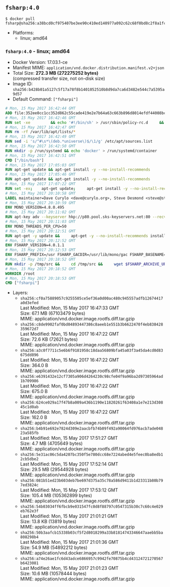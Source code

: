 ## `fsharp:4.0`

```console
$ docker pull fsharp@sha256:a38bcd0cf975407be3ee90c410ed140977a092c62c68f0bd8c2f8a1fcbc2e416
```

-	Platforms:
	-	linux; amd64

### `fsharp:4.0` - linux; amd64

-	Docker Version: 17.03.1-ce
-	Manifest MIME: `application/vnd.docker.distribution.manifest.v2+json`
-	Total Size: **272.3 MB (272275252 bytes)**  
	(compressed transfer size, not on-disk size)
-	Image ID: `sha256:b428b01a5127c5f17a78f8b1401052510b8d9da7ca6d3482e544c7a5395a9d57`
-	Default Command: `["fsharpi"]`

```dockerfile
# Mon, 15 May 2017 16:42:44 GMT
ADD file:352ee0cc1cc352d862c55cade419e2e7b64a63c663b896d8014efdf44008bce4 in / 
# Mon, 15 May 2017 16:42:46 GMT
RUN set -xe 		&& echo '#!/bin/sh' > /usr/sbin/policy-rc.d 	&& echo 'exit 101' >> /usr/sbin/policy-rc.d 	&& chmod +x /usr/sbin/policy-rc.d 		&& dpkg-divert --local --rename --add /sbin/initctl 	&& cp -a /usr/sbin/policy-rc.d /sbin/initctl 	&& sed -i 's/^exit.*/exit 0/' /sbin/initctl 		&& echo 'force-unsafe-io' > /etc/dpkg/dpkg.cfg.d/docker-apt-speedup 		&& echo 'DPkg::Post-Invoke { "rm -f /var/cache/apt/archives/*.deb /var/cache/apt/archives/partial/*.deb /var/cache/apt/*.bin || true"; };' > /etc/apt/apt.conf.d/docker-clean 	&& echo 'APT::Update::Post-Invoke { "rm -f /var/cache/apt/archives/*.deb /var/cache/apt/archives/partial/*.deb /var/cache/apt/*.bin || true"; };' >> /etc/apt/apt.conf.d/docker-clean 	&& echo 'Dir::Cache::pkgcache ""; Dir::Cache::srcpkgcache "";' >> /etc/apt/apt.conf.d/docker-clean 		&& echo 'Acquire::Languages "none";' > /etc/apt/apt.conf.d/docker-no-languages 		&& echo 'Acquire::GzipIndexes "true"; Acquire::CompressionTypes::Order:: "gz";' > /etc/apt/apt.conf.d/docker-gzip-indexes 		&& echo 'Apt::AutoRemove::SuggestsImportant "false";' > /etc/apt/apt.conf.d/docker-autoremove-suggests
# Mon, 15 May 2017 16:42:47 GMT
RUN rm -rf /var/lib/apt/lists/*
# Mon, 15 May 2017 16:42:49 GMT
RUN sed -i 's/^#\s*\(deb.*universe\)$/\1/g' /etc/apt/sources.list
# Mon, 15 May 2017 16:42:50 GMT
RUN mkdir -p /run/systemd && echo 'docker' > /run/systemd/container
# Mon, 15 May 2017 16:42:51 GMT
CMD ["/bin/bash"]
# Mon, 15 May 2017 17:05:03 GMT
RUN apt-get update && apt-get install -y --no-install-recommends 		ca-certificates 		curl 		wget 	&& rm -rf /var/lib/apt/lists/*
# Mon, 15 May 2017 17:05:46 GMT
RUN apt-get update && apt-get install -y --no-install-recommends 		bzr 		git 		mercurial 		openssh-client 		subversion 				procps 	&& rm -rf /var/lib/apt/lists/*
# Mon, 15 May 2017 17:07:22 GMT
RUN set -ex; 	apt-get update; 	apt-get install -y --no-install-recommends 		autoconf 		automake 		bzip2 		file 		g++ 		gcc 		imagemagick 		libbz2-dev 		libc6-dev 		libcurl4-openssl-dev 		libdb-dev 		libevent-dev 		libffi-dev 		libgdbm-dev 		libgeoip-dev 		libglib2.0-dev 		libjpeg-dev 		libkrb5-dev 		liblzma-dev 		libmagickcore-dev 		libmagickwand-dev 		libncurses-dev 		libpng-dev 		libpq-dev 		libreadline-dev 		libsqlite3-dev 		libssl-dev 		libtool 		libwebp-dev 		libxml2-dev 		libxslt-dev 		libyaml-dev 		make 		patch 		xz-utils 		zlib1g-dev 				$( 			if apt-cache show 'default-libmysqlclient-dev' 2>/dev/null | grep -q '^Version:'; then 				echo 'default-libmysqlclient-dev'; 			else 				echo 'libmysqlclient-dev'; 			fi 		) 	; 	rm -rf /var/lib/apt/lists/*
# Mon, 15 May 2017 20:10:58 GMT
LABEL maintainer=Dave Curylo <dave@curylo.org>, Steve Desmond <steve@stevedesmond.ca>
# Mon, 15 May 2017 20:10:59 GMT
ENV MONO_VERSION=4.8.0.495
# Mon, 15 May 2017 20:11:02 GMT
RUN apt-key adv --keyserver hkp://p80.pool.sks-keyservers.net:80 --recv-keys 3FA7E0328081BFF6A14DA29AA6A19B38D3D831EF &&     echo "deb http://download.mono-project.com/repo/debian wheezy/snapshots/$MONO_VERSION main" > /etc/apt/sources.list.d/mono-xamarin.list
# Mon, 15 May 2017 20:11:03 GMT
ENV MONO_THREADS_PER_CPU=50
# Mon, 15 May 2017 20:12:51 GMT
RUN apt-get -y update &&     apt-get -y --no-install-recommends install nuget mono-devel ca-certificates-mono &&     rm -rf /var/lib/apt/lists/*
# Mon, 15 May 2017 20:12:52 GMT
ENV FSHARP_VERSION=4.0.1.1
# Mon, 15 May 2017 20:12:53 GMT
ENV FSHARP_PREFIX=/usr FSHARP_GACDIR=/usr/lib/mono/gac FSHARP_BASENAME=fsharp-4.0.1.1 FSHARP_ARCHIVE=4.0.1.1.tar.gz FSHARP_ARCHIVE_URL=https://github.com/fsharp/fsharp/archive/4.0.1.1.tar.gz
# Mon, 15 May 2017 20:18:52 GMT
RUN mkdir -p /tmp/src &&     cd /tmp/src &&     wget $FSHARP_ARCHIVE_URL &&     tar xf $FSHARP_ARCHIVE &&     cd $FSHARP_BASENAME &&     ./autogen.sh --prefix=$FSHARP_PREFIX --with-gacdir=$FSHARP_GACDIR &&     make &&     make install &&     cd ~ &&     rm -rf /tmp/src
# Mon, 15 May 2017 20:18:52 GMT
WORKDIR /root
# Mon, 15 May 2017 20:18:53 GMT
CMD ["fsharpi"]
```

-	Layers:
	-	`sha256:cf0a75889057c9255505ce5ef36a0d00ac480c945557adfb12674417a0d3efed`  
		Last Modified: Mon, 15 May 2017 16:47:33 GMT  
		Size: 67.1 MB (67103479 bytes)  
		MIME: application/vnd.docker.image.rootfs.diff.tar.gzip
	-	`sha256:c8de9902faf0bd04893447386c8aeeb1e551b3b6622470f4eb838428359672d7`  
		Last Modified: Mon, 15 May 2017 16:47:22 GMT  
		Size: 72.6 KB (72621 bytes)  
		MIME: application/vnd.docker.image.rootfs.diff.tar.gzip
	-	`sha256:a3c0f7711c5e6b6f9181958c18daa56809bfa45a03f3a45da4cd0d83675dd896`  
		Last Modified: Mon, 15 May 2017 16:47:22 GMT  
		Size: 364.0 B  
		MIME: application/vnd.docker.image.rootfs.diff.tar.gzip
	-	`sha256:e6391432e12cf7305a906d4264230c98cfe04f9a96ba2d97305964ad1b709986`  
		Last Modified: Mon, 15 May 2017 16:47:22 GMT  
		Size: 675.0 B  
		MIME: application/vnd.docker.image.rootfs.diff.tar.gzip
	-	`sha256:624ce029a17f47b8a009a436b1190e11820261f63408a1e7e213d30845c1d0ab`  
		Last Modified: Mon, 15 May 2017 16:47:22 GMT  
		Size: 162.0 B  
		MIME: application/vnd.docker.image.rootfs.diff.tar.gzip
	-	`sha256:b4b91e692e7824d309e2aacbfb74b09f492a90064fd976acb7ade04823a585fb`  
		Last Modified: Mon, 15 May 2017 17:51:27 GMT  
		Size: 4.7 MB (4705649 bytes)  
		MIME: application/vnd.docker.image.rootfs.diff.tar.gzip
	-	`sha256:5e31ac06c5da4207bc350f5e780dcc68e7224abed4e5feec0ba8edb12cb5dbe2`  
		Last Modified: Mon, 15 May 2017 17:52:14 GMT  
		Size: 29.5 MB (29544928 bytes)  
		MIME: application/vnd.docker.image.rootfs.diff.tar.gzip
	-	`sha256:081b51ed23b603deb7be697d375a35c78a586d9411b1d23311b80b797ed3824c`  
		Last Modified: Mon, 15 May 2017 17:53:12 GMT  
		Size: 105.4 MB (105362899 bytes)  
		MIME: application/vnd.docker.image.rootfs.diff.tar.gzip
	-	`sha256:54b03034ff6fbcb9e031547fc0d8f88797c0547315b30c7c60c4e029eb762e3f`  
		Last Modified: Mon, 15 May 2017 21:01:21 GMT  
		Size: 13.8 KB (13819 bytes)  
		MIME: application/vnd.docker.image.rootfs.diff.tar.gzip
	-	`sha256:50b3aafcb15338b03cf5f2d8018299a33b81814743346647aaebb5ba808298b4`  
		Last Modified: Mon, 15 May 2017 21:01:36 GMT  
		Size: 54.9 MB (54892212 bytes)  
		MIME: application/vnd.docker.image.rootfs.diff.tar.gzip
	-	`sha256:a74e26ae1fc6d43adce6866957c9942fe70875b4cd43124721270567b6423081`  
		Last Modified: Mon, 15 May 2017 21:01:23 GMT  
		Size: 10.6 MB (10578444 bytes)  
		MIME: application/vnd.docker.image.rootfs.diff.tar.gzip

